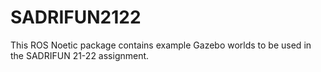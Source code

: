 # SADRIFUN2122
This ROS Noetic package contains example Gazebo worlds to be used in the SADRIFUN 21-22 assignment.
